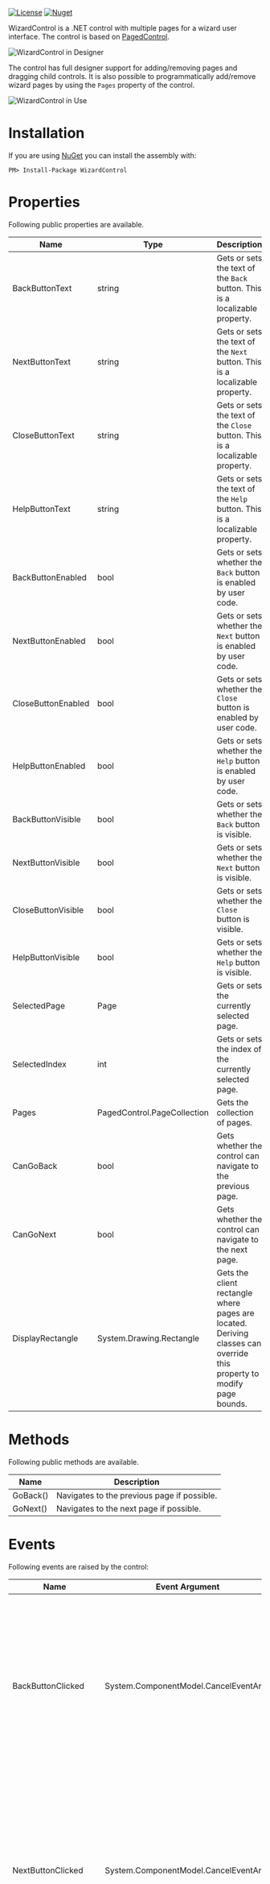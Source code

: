 [![License](http://img.shields.io/github/license/oozcitak/wizardcontrol.svg?style=flat-square)](https://opensource.org/licenses/MIT)
[![Nuget](https://img.shields.io/nuget/v/WizardControl.svg?style=flat-square)](https://www.nuget.org/packages/WizardControl)

WizardControl is a .NET control with multiple pages for a wizard user interface. The control is based on [PagedControl](https://github.com/oozcitak/PagedControl).

![WizardControl in Designer](https://raw.githubusercontent.com/wiki/oozcitak/WizardControl/WizardControl.designer.png)

The control has full designer support for adding/removing pages and dragging child controls. It is also possible to programmatically add/remove wizard pages by using the `Pages` property of the control.

![WizardControl in Use](https://raw.githubusercontent.com/wiki/oozcitak/WizardControl/WizardControl.in_use.png)

# Installation #

If you are using [NuGet](https://nuget.org/) you can install the assembly with:

`PM> Install-Package WizardControl`

# Properties #

Following public properties are available.

|Name|Type|Description|
|----|----|-----------|
|BackButtonText    |string                        |Gets or sets the text of the `Back` button. This is a localizable property.|
|NextButtonText    |string                        |Gets or sets the text of the `Next` button. This is a localizable property.|
|CloseButtonText   |string                        |Gets or sets the text of the `Close` button. This is a localizable property.|
|HelpButtonText    |string                        |Gets or sets the text of the `Help` button. This is a localizable property.|
|BackButtonEnabled |bool                          |Gets or sets whether the `Back` button is enabled by user code.|
|NextButtonEnabled |bool                          |Gets or sets whether the `Next` button is enabled by user code.|
|CloseButtonEnabled|bool                          |Gets or sets whether the `Close` button is enabled by user code.|
|HelpButtonEnabled |bool                          |Gets or sets whether the `Help` button is enabled by user code.|
|BackButtonVisible |bool                          |Gets or sets whether the `Back` button is visible.|
|NextButtonVisible |bool                          |Gets or sets whether the `Next` button is visible.|
|CloseButtonVisible|bool                          |Gets or sets whether the `Close` button is visible.|
|HelpButtonVisible |bool                          |Gets or sets whether the `Help` button is visible.|
|SelectedPage      |Page                          |Gets or sets the currently selected page.|
|SelectedIndex     |int                           |Gets or sets the index of the currently selected page.|
|Pages             |PagedControl.PageCollection   |Gets the collection of pages.|
|CanGoBack         |bool                          |Gets whether the control can navigate to the previous page.|
|CanGoNext         |bool                          |Gets whether the control can navigate to the next page.|
|DisplayRectangle  |System.Drawing.Rectangle      |Gets the client rectangle where pages are located. Deriving classes can override this property to modify page bounds.|

# Methods #

Following public methods are available.

|Name|Description|
|----|-----------|
|GoBack()|Navigates to the previous page if possible.|
|GoNext()|Navigates to the next page if possible.|

# Events #

Following events are raised by the control:

|Name|Event Argument|Description|
|----|--------------|-----------|
|BackButtonClicked |System.ComponentModel.CancelEventArgs|Occurs when the `Back` button of the wizard is clicked by the user. The control switches to the previous page (if any) by default. It is possible to cancel the default page switching behavior by setting `Cancel = true` of the event arguments while handling the event.|
|NextButtonClicked |System.ComponentModel.CancelEventArgs|Occurs when the `Next` button of the wizard is clicked by the user. The control switches to the next page (if any) by default. It is possible to cancel the default page switching behavior by setting `Cancel = true` of the event arguments while handling the event.|
|CloseButtonClicked|System.ComponentModel.CancelEventArgs|Occurs when the `Close` button of the wizard is clicked by the user. The control closes the containing form by default. It is possible to cancel the default behavior by setting `Cancel = true` of the event arguments while handling the event.|
|HelpButtonClicked |System.EventArgs                     |Occurs when the `Help` button of the wizard is clicked by the user.|
|CurrentPageChanging|PagedControl.PageChangingEventArgs|Occurs before the selected page changes. The event arguments contains references to the currently selected page and the page to become selected. It is possible to make the control navigate to a different page by setting the `NewPage` property of the event arguments, or to cancel navigation entirely by setting `Cancel = true` while handling the event.|
|CurrentPageChanged |PagedControl.PageChangedEventArgs |Occurs after the selected page changes. The event arguments contains references to the currently selected page and the previous selected page.|
|PageAdded  |PagedControl.PageEventArgs|Occurs after a new page is added to the page collection. The event arguments contains a reference to the new page.|
|PageRemoved|PagedControl.PageEventArgs|Occurs after an existing page is removed from the page collection. The event arguments contains a reference to the removed page.|
|PageValidating|PagedControl.PageValidatingEventArgs|Occurs before the selected page changes and it needs to be validated. The event arguments contains a reference to the currently selected page. By setting `Cancel = true` while handling the event, the validation stops and the selected page is not changed.|
|PageValidated |PagedControl.PageEventArgs          |Occurs before the selected page changes and after it is successfully validated. The event arguments contains a reference to the currently selected page.|
|PageHidden    |PagedControl.PageEventArgs          |Occurs before the selected page changes and after the currently selected page is hidden. The event arguments contains a reference to the page.|
|PageShown     |PagedControl.PageEventArgs          |Occurs before the selected page changes and the page to become selected is shown. The event arguments contains a reference to the page.|
|PagePaint       |PagedControl.PagePaintEventArgs|Occurs when a page is needed to be painted. The control paints the background of the pages by default. |
|CreateUIControls  |PagedControl.CreateUIControlsEventArgs |Occurs when the UI controls are created. The control creates the `Back`, `Next`, `Close` and `Help` buttons automatically. Deriving classes can handle this event to provide additional UI controls.|
|UpdateUIControls|System.EventArgs               |Occurs when the visual states of the user interface controls are needed to be updated. The control handles the visual states of the `Back`, `Next`, `Close` and `Help` buttons automatically when the selected page changes. If any custom UI controls are added with the `CreateUIControls` event, visual states of those controls should be handled in this event.|
